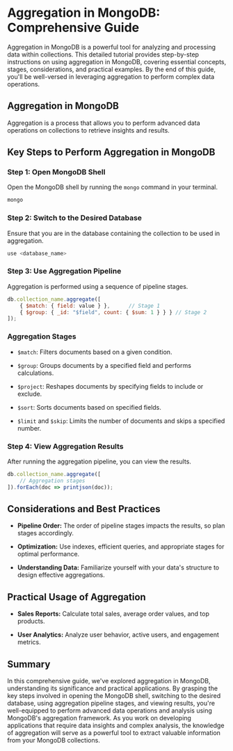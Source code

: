 # Aggregation in MongoDB: Comprehensive Guide

Aggregation in MongoDB is a powerful tool for analyzing and processing data within collections. This detailed tutorial provides step-by-step instructions on using aggregation in MongoDB, covering essential concepts, stages, considerations, and practical examples. By the end of this guide, you'll be well-versed in leveraging aggregation to perform complex data operations.

## Aggregation in MongoDB

Aggregation is a process that allows you to perform advanced data operations on collections to retrieve insights and results.

## Key Steps to Perform Aggregation in MongoDB

### Step 1: Open MongoDB Shell

Open the MongoDB shell by running the `mongo` command in your terminal.

```bash
mongo
```

### Step 2: Switch to the Desired Database

Ensure that you are in the database containing the collection to be used in aggregation.

```javascript
use <database_name>
```

### Step 3: Use Aggregation Pipeline

Aggregation is performed using a sequence of pipeline stages.

```javascript
db.collection_name.aggregate([
    { $match: { field: value } },      // Stage 1
    { $group: { _id: "$field", count: { $sum: 1 } } } // Stage 2
]);
```

### Aggregation Stages

- `$match`: Filters documents based on a given condition.

- `$group`: Groups documents by a specified field and performs calculations.

- `$project`: Reshapes documents by specifying fields to include or exclude.

- `$sort`: Sorts documents based on specified fields.

- `$limit` and `$skip`: Limits the number of documents and skips a specified number.

### Step 4: View Aggregation Results

After running the aggregation pipeline, you can view the results.

```javascript
db.collection_name.aggregate([
    // Aggregation stages
]).forEach(doc => printjson(doc));
```

## Considerations and Best Practices

- **Pipeline Order:** The order of pipeline stages impacts the results, so plan stages accordingly.

- **Optimization:** Use indexes, efficient queries, and appropriate stages for optimal performance.

- **Understanding Data:** Familiarize yourself with your data's structure to design effective aggregations.


## Practical Usage of Aggregation

- **Sales Reports:** Calculate total sales, average order values, and top products.

- **User Analytics:** Analyze user behavior, active users, and engagement metrics.

## Summary

In this comprehensive guide, we've explored aggregation in MongoDB, understanding its significance and practical applications. By grasping the key steps involved in opening the MongoDB shell, switching to the desired database, using aggregation pipeline stages, and viewing results, you're well-equipped to perform advanced data operations and analysis using MongoDB's aggregation framework. As you work on developing applications that require data insights and complex analysis, the knowledge of aggregation will serve as a powerful tool to extract valuable information from your MongoDB collections.